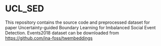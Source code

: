 # UCL_SED
This repository contains the source code and preprocessed dataset for paper Uncertainty-guided Boundary Learning for Imbalanced Social Event Detection.
Events2018 dataset can be downloaded from https://github.com/ina-foss/twembeddings
